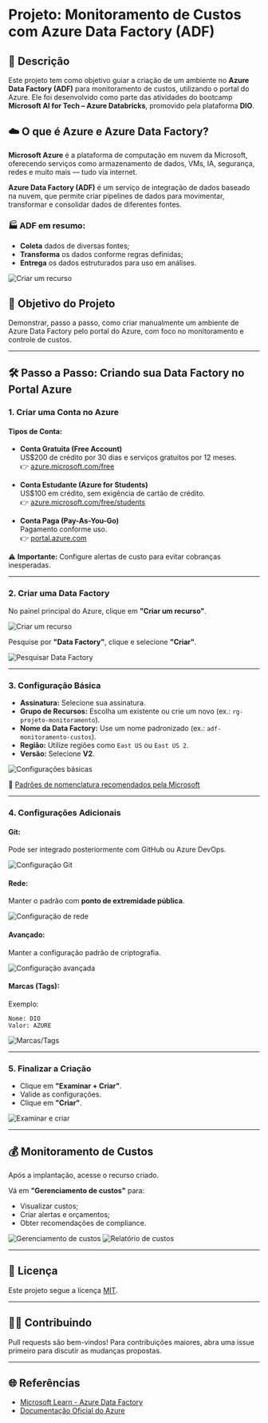 
# Projeto: Monitoramento de Custos com Azure Data Factory (ADF)

## 📌 Descrição

Este projeto tem como objetivo guiar a criação de um ambiente no **Azure Data Factory (ADF)** para monitoramento de custos, utilizando o portal do Azure. Ele foi desenvolvido como parte das atividades do bootcamp **Microsoft AI for Tech – Azure Databricks**, promovido pela plataforma **DIO**.

## ☁️ O que é Azure e Azure Data Factory?

**Microsoft Azure** é a plataforma de computação em nuvem da Microsoft, oferecendo serviços como armazenamento de dados, VMs, IA, segurança, redes e muito mais — tudo via internet.

**Azure Data Factory (ADF)** é um serviço de integração de dados baseado na nuvem, que permite criar pipelines de dados para movimentar, transformar e consolidar dados de diferentes fontes.

### 🏭 ADF em resumo:

- **Coleta** dados de diversas fontes;
- **Transforma** os dados conforme regras definidas;
- **Entrega** os dados estruturados para uso em análises.

![Criar um recurso](img/image01.png)

## 🎯 Objetivo do Projeto

Demonstrar, passo a passo, como criar manualmente um ambiente de Azure Data Factory pelo portal do Azure, com foco no monitoramento e controle de custos.

---

## 🛠️ Passo a Passo: Criando sua Data Factory no Portal Azure

### 1. Criar uma Conta no Azure

#### Tipos de Conta:

- **Conta Gratuita (Free Account)**  
  US$200 de crédito por 30 dias e serviços gratuitos por 12 meses.  
  👉 [azure.microsoft.com/free](https://azure.microsoft.com/pt-br/free)

- **Conta Estudante (Azure for Students)**  
  US$100 em crédito, sem exigência de cartão de crédito.  
  👉 [azure.microsoft.com/free/students](https://azure.microsoft.com/pt-br/free/students/)

- **Conta Paga (Pay-As-You-Go)**  
  Pagamento conforme uso.  
  👉 [portal.azure.com](https://portal.azure.com)

⚠️ **Importante:** Configure alertas de custo para evitar cobranças inesperadas.

---

### 2. Criar uma Data Factory

No painel principal do Azure, clique em **"Criar um recurso"**.

![Criar um recurso](img/image02.png)

Pesquise por **"Data Factory"**, clique e selecione **"Criar"**.

![Pesquisar Data Factory](img/image03.png)

---

### 3. Configuração Básica

- **Assinatura:** Selecione sua assinatura.
- **Grupo de Recursos:** Escolha um existente ou crie um novo (ex.: `rg-projeto-monitoramento`).
- **Nome da Data Factory:** Use um nome padronizado (ex.: `adf-monitoramento-custos`).
- **Região:** Utilize regiões como `East US` ou `East US 2`.
- **Versão:** Selecione **V2**.

![Configurações básicas](img/image04.png)

🔗 [Padrões de nomenclatura recomendados pela Microsoft](https://learn.microsoft.com/pt-br/azure/cloud-adoption-framework/ready/azure-best-practices/resource-abbreviations)

---

### 4. Configurações Adicionais

#### Git:

Pode ser integrado posteriormente com GitHub ou Azure DevOps.

![Configuração Git](img/image05.png)

#### Rede:

Manter o padrão com **ponto de extremidade pública**.

![Configuração de rede](img/image06.png)

#### Avançado:

Manter a configuração padrão de criptografia.

![Configuração avançada](img/image07.png)

#### Marcas (Tags):

Exemplo:
```text
Nome: DIO
Valor: AZURE
```

![Marcas/Tags](img/image08.png)

---

### 5. Finalizar a Criação

- Clique em **"Examinar + Criar"**.
- Valide as configurações.
- Clique em **"Criar"**.

![Examinar e criar](img/image09.png)

---

## 💰 Monitoramento de Custos

Após a implantação, acesse o recurso criado.

Vá em **"Gerenciamento de custos"** para:

- Visualizar custos;
- Criar alertas e orçamentos;
- Obter recomendações de compliance.

![Gerenciamento de custos](img/image10.png)
![Relatório de custos](img/image11.png)

---

## 📄 Licença

Este projeto segue a licença [MIT](LICENSE).

---

## 🙋‍♀️ Contribuindo

Pull requests são bem-vindos! Para contribuições maiores, abra uma issue primeiro para discutir as mudanças propostas.

---

## 🌐 Referências

- [Microsoft Learn - Azure Data Factory](https://learn.microsoft.com/pt-br/azure/data-factory/)
- [Documentação Oficial do Azure](https://learn.microsoft.com/pt-br/azure/)
